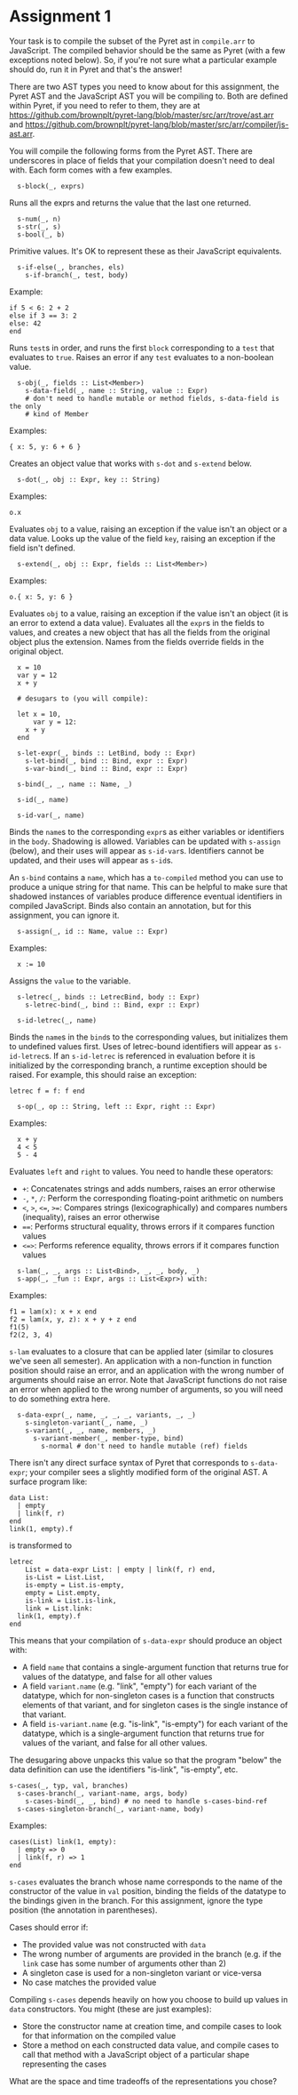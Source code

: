 # Assignment 1

Your task is to compile the subset of the Pyret ast in `compile.arr` to
JavaScript.  The compiled behavior should be the same as Pyret (with a few
exceptions noted below).  So, if you're not sure what a particular example
should do, run it in Pyret and that's the answer!

There are two AST types you need to know about for this assignment, the Pyret
AST and the JavaScript AST you will be compiling to.  Both are defined within
Pyret, if you need to refer to them, they are at
https://github.com/brownplt/pyret-lang/blob/master/src/arr/trove/ast.arr and
https://github.com/brownplt/pyret-lang/blob/master/src/arr/compiler/js-ast.arr.

You will compile the following forms from the Pyret AST.  There are underscores
in place of fields that your compilation doesn't need to deal with.  Each form
comes with a few examples.

```
  s-block(_, exprs)
```

Runs all the exprs and returns the value that the last one returned.

```
  s-num(_, n)
  s-str(_, s)
  s-bool(_, b)
```

Primitive values.  It's OK to represent these as their JavaScript equivalents.

```
  s-if-else(_, branches, els)
    s-if-branch(_, test, body)
```

Example:

```
if 5 < 6: 2 + 2
else if 3 == 3: 2
else: 42
end
```

Runs `test`s in order, and runs the first `block` corresponding to a `test`
that evaluates to `true`.  Raises an error if any `test` evaluates to a
non-boolean value.

```
  s-obj(_, fields :: List<Member>)
    s-data-field(_, name :: String, value :: Expr)
    # don't need to handle mutable or method fields, s-data-field is the only
    # kind of Member
```

Examples:

```
{ x: 5, y: 6 + 6 }
```

Creates an object value that works with `s-dot` and `s-extend` below.

```
  s-dot(_, obj :: Expr, key :: String)
```

Examples:

```
o.x
```

Evaluates `obj` to a value, raising an exception if the value isn't an object
or a data value.  Looks up the value of the field `key`, raising an exception
if the field isn't defined.

```
  s-extend(_, obj :: Expr, fields :: List<Member>)
```

Examples:

```
o.{ x: 5, y: 6 }
```

Evaluates `obj` to a value, raising an exception if the value isn't an object
(it is an error to extend a data value).  Evaluates all the `expr`s in the
fields to values, and creates a new object that has all the fields from the
original object plus the extension.  Names from the fields override fields in
the original object.

```
  x = 10
  var y = 12
  x + y

  # desugars to (you will compile):

  let x = 10,
      var y = 12:
    x + y
  end

  s-let-expr(_, binds :: LetBind, body :: Expr)
    s-let-bind(_, bind :: Bind, expr :: Expr)
    s-var-bind(_, bind :: Bind, expr :: Expr)

  s-bind(_, _, name :: Name, _)

  s-id(_, name)

  s-id-var(_, name)
```

Binds the `name`s to the corresponding `expr`s as either variables or
identifiers in the `body`.  Shadowing is allowed.  Variables can be updated
with `s-assign` (below), and their uses will appear as `s-id-var`s.
Identifiers cannot be updated, and their uses will appear as `s-id`s.

An `s-bind` contains a `name`, which has a `to-compiled` method you can use to
produce a unique string for that name.  This can be helpful to make sure that
shadowed instances of variables produce difference eventual identifiers in
compiled JavaScript.  Binds also contain an annotation, but for this
assignment, you can ignore it.

```
  s-assign(_, id :: Name, value :: Expr)
```

Examples:

```
  x := 10
```

Assigns the `value` to the variable.


```
  s-letrec(_, binds :: LetrecBind, body :: Expr)
    s-letrec-bind(_, bind :: Bind, expr :: Expr)

  s-id-letrec(_, name)
```

Binds the `name`s in the `bind`s to the corresponding values, but initializes
them to undefined values first.  Uses of letrec-bound identifiers will appear
as `s-id-letrec`s.  If an `s-id-letrec` is referenced in evaluation before it
is initialized by the corresponding branch, a runtime exception should be
raised.  For example, this should raise an exception:

```
letrec f = f: f end
```


```
  s-op(_, op :: String, left :: Expr, right :: Expr)
```

Examples:

```
  x + y
  4 < 5
  5 - 4
```


Evaluates `left` and `right` to values.  You need to handle these operators:

- `+`: Concatenates strings and adds numbers, raises an error otherwise
- `-`, `*`, `/`: Perform the corresponding floating-point arithmetic on numbers
- `<`, `>`, `<=`, `>=`: Compares strings (lexicographically) and compares
  numbers (inequality), raises an error otherwise
- `==`: Performs structural equality, throws errors if it compares function
  values
- `<=>`: Performs reference equality, throws errors if it compares function
  values

```
  s-lam(_, _, args :: List<Bind>, _, _, body, _)
  s-app(_, _fun :: Expr, args :: List<Expr>) with:
```

Examples:

```
f1 = lam(x): x + x end
f2 = lam(x, y, z): x + y + z end
f1(5)
f2(2, 3, 4)
```

`s-lam` evaluates to a closure that can be applied later (similar to closures
we've seen all semester).  An application with a non-function in function
position should raise an error, and an application with the wrong number of
arguments should raise an error.  Note that JavaScript functions do not raise
an error when applied to the wrong number of arguments, so you will need to do
something extra here.


```
  s-data-expr(_, name, _, _, _, variants, _, _)
    s-singleton-variant(_, name, _)
    s-variant(_, _, name, members, _)
      s-variant-member(_, member-type, bind)
        s-normal # don't need to handle mutable (ref) fields
```

There isn't any direct surface syntax of Pyret that corresponds to
`s-data-expr`; your compiler sees a slightly modified form of the original AST.
A surface program like:

```
data List:
  | empty
  | link(f, r)
end
link(1, empty).f
```

is transformed to

```
letrec 
    List = data-expr List: | empty | link(f, r) end,
    is-List = List.List,
    is-empty = List.is-empty,
    empty = List.empty,
    is-link = List.is-link,
    link = List.link:
  link(1, empty).f
end
```

This means that your compilation of `s-data-expr` should produce an object
with:

- A field `name` that contains a single-argument function that returns true for
  values of the datatype, and false for all other values
- A field `variant.name` (e.g. "link", "empty") for each variant of the
  datatype, which for non-singleton cases is a function that constructs
  elements of that variant, and for singleton cases is the single instance of
  that variant.
- A field `is-variant.name` (e.g. "is-link", "is-empty") for each variant of
  the datatype, which is a single-argument function that returns true for
  values of the variant, and false for all other values.

The desugaring above unpacks this value so that the program "below" the data
definition can use the identifiers "is-link", "is-empty", etc.

```
s-cases(_, typ, val, branches)
  s-cases-branch(_, variant-name, args, body)
    s-cases-bind(_, _, bind) # no need to handle s-cases-bind-ref
  s-cases-singleton-branch(_, variant-name, body)
```

Examples:

```
cases(List) link(1, empty):
  | empty => 0
  | link(f, r) => 1
end
```

`s-cases` evaluates the branch whose name corresponds to the name of the
constructor of the value in `val` position, binding the fields of the datatype
to the bindings given in the branch.  For this assignment, ignore the type
position (the annotation in parentheses).  

Cases should error if:

- The provided value was not constructed with `data`
- The wrong number of arguments are provided in the branch (e.g. if the `link`
  case has some number of arguments other than 2)
- A singleton case is used for a non-singleton variant or vice-versa
- No case matches the provided value

Compiling `s-cases` depends heavily on how you choose to build up values in
`data` constructors.  You might (these are just examples):

- Store the constructor name at creation time, and compile cases to look for
  that information on the compiled value
- Store a method on each constructed data value, and compile cases to call that
  method with a JavaScript object of a particular shape representing the cases

What are the space and time tradeoffs of the representations you chose?

